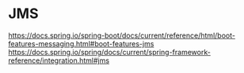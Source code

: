# JMS

https://docs.spring.io/spring-boot/docs/current/reference/html/boot-features-messaging.html#boot-features-jms  
https://docs.spring.io/spring/docs/current/spring-framework-reference/integration.html#jms  

